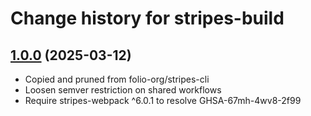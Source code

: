 # Change history for stripes-build

## [1.0.0](https://github.com/folio-org/stripes-build/tree/v1.0.0) (2025-03-12)

* Copied and pruned from folio-org/stripes-cli
* Loosen semver restriction on shared workflows
* Require stripes-webpack ^6.0.1 to resolve GHSA-67mh-4wv8-2f99

